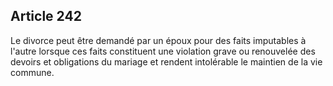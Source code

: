Article 242
----
Le divorce peut être demandé par un époux pour des faits imputables à l'autre
lorsque ces faits constituent une violation grave ou renouvelée des devoirs et
obligations du mariage et rendent intolérable le maintien de la vie commune.
